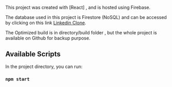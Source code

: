 This project was created with [React] ,  and is hosted using Firebase. 

The database used in this project is Firestore (NoSQL) and can be accessed by clicking on this link [Linkedin Clone](https://clone-de-linkedin.web.app/).

The Optimized build is in directory/build folder , but the whole project is available on Github for backup purpose.

## Available Scripts

In the project directory, you can run:

### `npm start`

